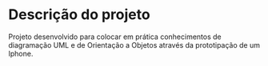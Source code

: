 # Descrição do projeto

Projeto desenvolvido para colocar em prática conhecimentos de diagramação UML e de Orientação a Objetos através da prototipação de um Iphone.
